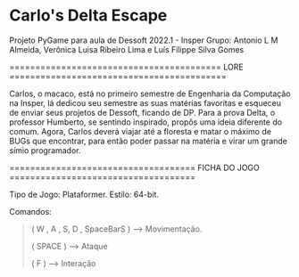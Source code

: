 # Carlo's Delta Escape
Projeto PyGame para aula de Dessoft 2022.1 - Insper
Grupo: Antonio L M Almeida, Verônica Luisa Ribeiro Lima e Luís Filippe Silva Gomes


========================================= LORE ==========================================

Carlos, o macaco, está no primeiro semestre de Engenharia da Computação na Insper, lá dedicou seu semestre as suas matérias favoritas e esqueceu de enviar seus projetos de Dessoft, ficando de DP. Para a prova Delta, o professor Humberto, se sentindo inspirado, propôs uma ideia diferente do comum. Agora, Carlos deverá viajar até a floresta e matar o máximo de BUGs que encontrar, para então poder passar na matéria e virar um grande símio programador.


====================================  FICHA DO JOGO  ====================================

Tipo de Jogo: Plataformer.
Estilo: 64-bit.

Comandos: 
>( W , A , S, D , SpaceBarS ) --> Movimentação.
>
>( SPACE ) --> Ataque
>
>( F ) --> Interação
